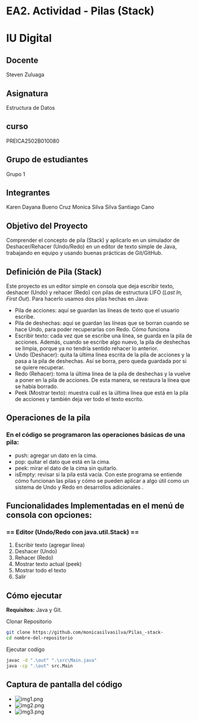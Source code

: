 # EA2. Actividad - Pilas (Stack)

# IU Digital 
## Docente
Steven Zuluaga

## Asignatura
Estructura de Datos

## curso
PREICA2502B010080

## Grupo de estudiantes 
Grupo 1

## Integrantes
Karen Dayana Bueno Cruz
Monica Silva Silva
Santiago Cano

## Objetivo del Proyecto
Comprender el concepto de pila (Stack) y aplicarlo en un simulador de Deshacer/Rehacer (Undo/Redo) en un editor de texto simple de Java, trabajando en equipo y usando buenas prácticas de Git/GitHub.

## Definición de Pila (Stack)
Este proyecto es un editor simple en consola que deja escribir texto, deshacer (Undo) y rehacer (Redo) con pilas de estructura LIFO (*Last In, First Out*).
Para hacerlo usamos dos pilas hechas en Java:
- Pila de acciones: aquí se guardan las líneas de texto que el usuario escribe.
- Pila de deshechas: aquí se guardan las líneas que se borran cuando se hace Undo, para poder recuperarlas con Redo.
Cómo funciona
- Escribir texto: cada vez que se escribe una línea, se guarda en la pila de acciones. Además, cuando se escribe algo nuevo, la pila de deshechas se limpia, porque ya no tendría sentido rehacer lo anterior.
- Undo (Deshacer): quita la última línea escrita de la pila de acciones y la pasa a la pila de deshechas. Así se borra, pero queda guardada por si se quiere recuperar.
- Redo (Rehacer): toma la última línea de la pila de deshechas y la vuelve a poner en la pila de acciones. De esta manera, se restaura la línea que se había borrado.
- Peek (Mostrar texto): muestra cuál es la última línea que está en la pila de acciones y también deja ver todo el texto escrito.
## Operaciones de la pila
### En el código se programaron las operaciones básicas de una pila:
- push: agregar un dato en la cima.
- pop: quitar el dato que está en la cima.
- peek: mirar el dato de la cima sin quitarlo.
- isEmpty: revisar si la pila está vacía.
Con este programa se entiende cómo funcionan las pilas y cómo se pueden aplicar a algo útil como un sistema de Undo y Redo en desarrollos adicionales .

## Funcionalidades Implementadas en el menú de consola con opciones:
### == Editor (Undo/Redo con java.util.Stack) ==
1. Escribir texto (agregar línea)
2. Deshacer (Undo)
3. Rehacer (Redo)
4. Mostrar texto actual (peek)
5. Mostrar todo el texto
6. Salir

## Cómo ejecutar
**Requisitos:** Java y Git.

Clonar Repositorio
```bash
git clone https://github.com/monicasilvasilva/Pilas_-stack-
cd nombre-del-repositorio
```
Ejecutar codigo 
```bash
javac -d ".\out" ".\src\Main.java"
java -cp ".\out" src.Main
```

## Captura de pantalla del código
- ![img1.png](img1.png)
- ![img2.png](img2.png)
- ![img3.png](img3.png)
